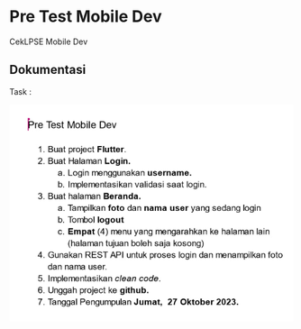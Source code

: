 # Pre Test Mobile Dev

CekLPSE Mobile Dev

## Dokumentasi

Task :

![Alt text](dokumentasi/task.jpg "TASK")
